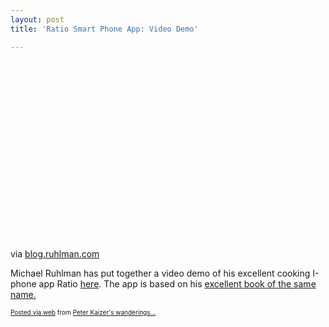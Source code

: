 ```yaml
---
layout: post
title: 'Ratio Smart Phone App: Video Demo'

---
```


<div class='posterous_autopost'><div class="posterous_bookmarklet_entry"> <object height="300" codebase="http://download.macromedia.com/pub/shockwave/cabs/flash/swflash.cab#version=6,0,40,0" classid="clsid:d27cdb6e-ae6d-11cf-96b8-444553540000" width="500"><param name="allowFullScreen" value="true" /><param name="allowscriptaccess" value="always" /><param name="src" value="http://www.youtube.com/v/sKlFEB2z1Lk&amp;hl=en_US&amp;fs=1&amp;" /><param name="allowfullscreen" value="true" /><embed type="application/x-shockwave-flash" src="http://www.youtube.com/v/sKlFEB2z1Lk&amp;hl=en_US&amp;fs=1&amp;" allowfullscreen="true" allowscriptaccess="always" height="300" width="500" /></embed></param></param></param></param></object>    <div class="posterous_quote_citation">via <a href="http://blog.ruhlman.com/2010/03/ratio-smart-phone-app-video-demo.html">blog.ruhlman.com</a></div> <p>Michael Ruhlman has put together a video demo of his excellent cooking I-phone app Ratio <a href="http://blog.ruhlman.com/2010/03/ratio-smart-phone-app-video-demo.html &lt;br&gt;">here</a>.  The app is based on his <a href="http://www.amazon.com/exec/obidos/ASIN/1416566112/ref=nosim/ruhlmancom">excellent book of the same name.</a></p></div>      <p style="font-size: 10px;">  <a href="http://posterous.com">Posted via web</a>   from <a href="http://random.peterkaizer.com/ratio-smart-phone-app-video-demo">Peter Kaizer's wanderings...</a>  </p>  </div>
